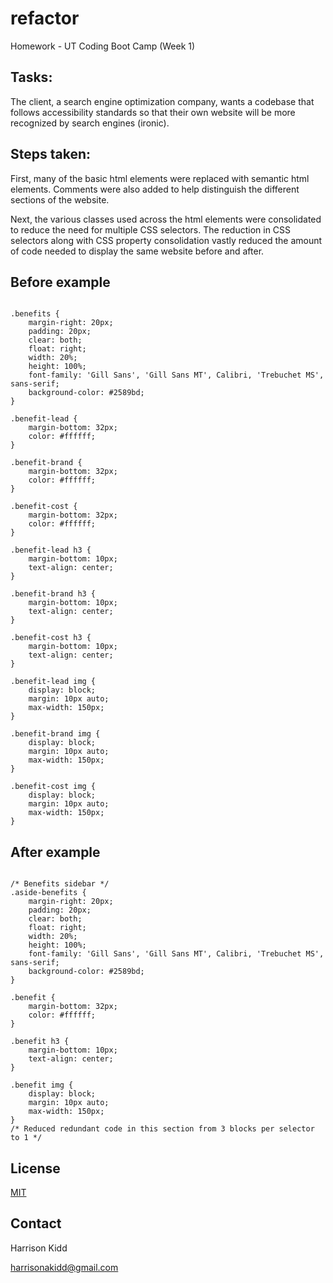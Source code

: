 # refactor 
Homework - UT Coding Boot Camp (Week 1)

## Tasks: 
The client, a search engine optimization company, wants a codebase that follows accessibility standards so that their own website will be more recognized by search engines (ironic).

## Steps taken:
First, many of the basic html elements were replaced with semantic html elements.  Comments were also added to help distinguish the different sections of the website.

Next, the various classes used across the html elements were consolidated to reduce the need for multiple CSS selectors.  The reduction in CSS selectors along with CSS property consolidation vastly reduced the amount of code needed to display the same website before and after.

## Before example
```

.benefits {
    margin-right: 20px;
    padding: 20px;
    clear: both;
    float: right;
    width: 20%;
    height: 100%;
    font-family: 'Gill Sans', 'Gill Sans MT', Calibri, 'Trebuchet MS', sans-serif;
    background-color: #2589bd;
}

.benefit-lead {
    margin-bottom: 32px;
    color: #ffffff;
}

.benefit-brand {
    margin-bottom: 32px;
    color: #ffffff;
}

.benefit-cost {
    margin-bottom: 32px;
    color: #ffffff;
}

.benefit-lead h3 {
    margin-bottom: 10px;
    text-align: center;
}

.benefit-brand h3 {
    margin-bottom: 10px;
    text-align: center;
}

.benefit-cost h3 {
    margin-bottom: 10px;
    text-align: center;
}

.benefit-lead img {
    display: block;
    margin: 10px auto;
    max-width: 150px;
}

.benefit-brand img {
    display: block;
    margin: 10px auto;
    max-width: 150px;
}

.benefit-cost img {
    display: block;
    margin: 10px auto;
    max-width: 150px;
}

```
## After example
```

/* Benefits sidebar */
.aside-benefits {
    margin-right: 20px;
    padding: 20px;
    clear: both;
    float: right;
    width: 20%;
    height: 100%;
    font-family: 'Gill Sans', 'Gill Sans MT', Calibri, 'Trebuchet MS', sans-serif;
    background-color: #2589bd;
}

.benefit {
    margin-bottom: 32px;
    color: #ffffff; 
}

.benefit h3 {
    margin-bottom: 10px;
    text-align: center;
}

.benefit img {
    display: block;
    margin: 10px auto;
    max-width: 150px;
}
/* Reduced redundant code in this section from 3 blocks per selector to 1 */

```

## License
[MIT](https://choosealicense.com/licenses/mit/)

## Contact
Harrison Kidd

harrisonakidd@gmail.com
